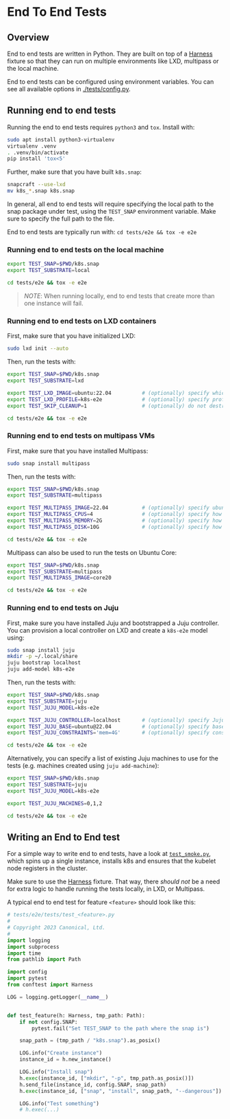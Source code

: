 # End To End Tests

## Overview

End to end tests are written in Python. They are built on top of a [Harness](./tests/conftest.py) fixture so that they can run on multiple environments like LXD, multipass or the local machine.

End to end tests can be configured using environment variables. You can see all available options in [./tests/config.py](./tests/config.py).

## Running end to end tests

Running the end to end tests requires `python3` and `tox`. Install with:

```bash
sudo apt install python3-virtualenv
virtualenv .venv
. .venv/bin/activate
pip install 'tox<5'
```

Further, make sure that you have built `k8s.snap`:

```bash
snapcraft --use-lxd
mv k8s_*.snap k8s.snap
```

In general, all end to end tests will require specifying the local path to the snap package under test, using the `TEST_SNAP` environment variable. Make sure to specify the full path to the file.

End to end tests are typically run with: `cd tests/e2e && tox -e e2e`

### Running end to end tests on the local machine

```bash
export TEST_SNAP=$PWD/k8s.snap
export TEST_SUBSTRATE=local

cd tests/e2e && tox -e e2e
```

> *NOTE*: When running locally, end to end tests that create more than one instance will fail.

### Running end to end tests on LXD containers

First, make sure that you have initialized LXD:

```bash
sudo lxd init --auto
```

Then, run the tests with:

```bash
export TEST_SNAP=$PWD/k8s.snap
export TEST_SUBSTRATE=lxd

export TEST_LXD_IMAGE=ubuntu:22.04          # (optionally) specify which image to use for LXD containers
export TEST_LXD_PROFILE=k8s-e2e             # (optionally) specify profile name to configure
export TEST_SKIP_CLEANUP=1                  # (optionally) do not destroy machines after tests finish

cd tests/e2e && tox -e e2e
```

### Running end to end tests on multipass VMs

First, make sure that you have installed Multipass:

```bash
sudo snap install multipass
```

Then, run the tests with:

```bash
export TEST_SNAP=$PWD/k8s.snap
export TEST_SUBSTRATE=multipass

export TEST_MULTIPASS_IMAGE=22.04           # (optionally) specify ubuntu version for VMs
export TEST_MULTIPASS_CPUS=4                # (optionally) specify how many cpus each VM should have
export TEST_MULTIPASS_MEMORY=2G             # (optionally) specify how much RAM each VM should have
export TEST_MULTIPASS_DISK=10G              # (optionally) specify how much disk each VM should have

cd tests/e2e && tox -e e2e
```

Multipass can also be used to run the tests on Ubuntu Core:

```bash
export TEST_SNAP=$PWD/k8s.snap
export TEST_SUBSTRATE=multipass
export TEST_MULTIPASS_IMAGE=core20

cd tests/e2e && tox -e e2e
```

### Running end to end tests on Juju

First, make sure you have installed Juju and bootstrapped a Juju controller. You can provision a local controller on LXD and create a `k8s-e2e` model using:

```bash
sudo snap install juju
mkdir -p ~/.local/share
juju bootstrap localhost
juju add-model k8s-e2e
```

Then, run the tests with:

```bash
export TEST_SNAP=$PWD/k8s.snap
export TEST_SUBSTRATE=juju
export TEST_JUJU_MODEL=k8s-e2e

export TEST_JUJU_CONTROLLER=localhost       # (optionally) specify Juju controller to use for running the tests
export TEST_JUJU_BASE=ubuntu@22.04          # (optionally) specify base OS to use for new Juju machines
export TEST_JUJU_CONSTRAINTS='mem=4G'       # (optionally) specify constraints for new Juju machines

cd tests/e2e && tox -e e2e
```

Alternatively, you can specify a list of existing Juju machines to use for the tests (e.g. machines created using `juju add-machine`):

```bash
export TEST_SNAP=$PWD/k8s.snap
export TEST_SUBSTRATE=juju
export TEST_JUJU_MODEL=k8s-e2e

export TEST_JUJU_MACHINES=0,1,2

cd tests/e2e && tox -e e2e
```

## Writing an End to End test

For a simple way to write end to end tests, have a look at [`test_smoke.py`](./tests/test_smoke.py), which spins up a single instance, installs k8s and ensures that the kubelet node registers in the cluster.

Make sure to use the [Harness](./tests/conftest.py) fixture. That way, there _should not_ be a need for extra logic to handle running the tests locally, in LXD, or Multipass.

A typical end to end test for feature `<feature>` should look like this:

```python
# tests/e2e/tests/test_<feature>.py
#
# Copyright 2023 Canonical, Ltd.
#
import logging
import subprocess
import time
from pathlib import Path

import config
import pytest
from conftest import Harness

LOG = logging.getLogger(__name__)


def test_feature(h: Harness, tmp_path: Path):
    if not config.SNAP:
        pytest.fail("Set TEST_SNAP to the path where the snap is")

    snap_path = (tmp_path / "k8s.snap").as_posix()

    LOG.info("Create instance")
    instance_id = h.new_instance()

    LOG.info("Install snap")
    h.exec(instance_id, ["mkdir", "-p", tmp_path.as_posix()])
    h.send_file(instance_id, config.SNAP, snap_path)
    h.exec(instance_id, ["snap", "install", snap_path, "--dangerous"])

    LOG.info("Test something")
    # h.exec(...)

```
